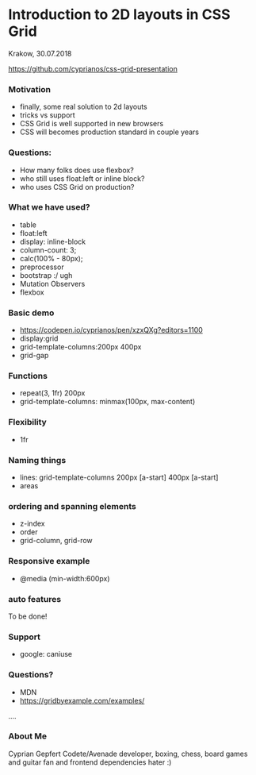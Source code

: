 Introduction to 2D layouts in CSS Grid
====

Krakow, 30.07.2018

https://github.com/cyprianos/css-grid-presentation

### Motivation
* finally, some real solution to 2d layouts 
* tricks vs support
* CSS Grid is well supported in new browsers
* CSS will becomes production standard in couple years

### Questions:
* How many folks does use flexbox?
* who still uses float:left or inline block?
* who uses CSS Grid on production?

### What we have used?
* table
* float:left 
* display: inline-block
* column-count: 3;
* calc(100% - 80px);
* preprocessor
* bootstrap :/ ugh
* Mutation Observers
* flexbox

### Basic demo
* https://codepen.io/cyprianos/pen/xzxQXg?editors=1100
* display:grid
* grid-template-columns:200px 400px 
* grid-gap

### Functions
* repeat(3, 1fr) 200px
* grid-template-columns: minmax(100px, max-content)

### Flexibility
* 1fr

### Naming things
* lines: grid-template-columns 200px [a-start] 400px [a-start]
* areas

### ordering and spanning elements
* z-index
* order
* grid-column, grid-row

### Responsive example
* @media (min-width:600px)

### auto features
To be done!

### Support
* google: caniuse 


### Questions?
* MDN
* https://gridbyexample.com/examples/

....

### About Me
Cyprian Gepfert Codete/Avenade developer, boxing, chess, board games and guitar fan and frontend dependencies hater :)
